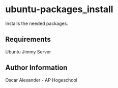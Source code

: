 ubuntu-packages_install
=========

Installs the needed packages.

Requirements
------------

Ubuntu Jimmy Server

Author Information
------------------

Oscar Alexander - AP Hogeschool
